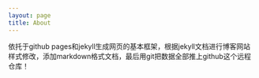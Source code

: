 ```yaml
---
layout: page
title: About
---
```

依托于github pages和jekyll生成网页的基本框架，根据jekyll文档进行博客网站样式修改，添加markdown格式文档，最后用git把数据全部推上github这个远程仓库！
